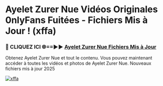 # Ayelet Zurer Nue Vidéos Originales 0nlyFans Fuitées - Fichiers Mis à Jour ! (xffa)

<h3>🔴 CLIQUEZ ICI 🌐==►► <a href="https://tinyurl.com/2pmr4ezf" rel="nofollow">Ayelet Zurer Nue Fichiers Mis à Jour</a></h3>

Obtenez Ayelet Zurer Nue et tout le contenu. Vous pouvez maintenant accéder à toutes les vidéos et photos de Ayelet Zurer Nue. Nouveaux fichiers mis à jour 2025

[![xffa](https://i.imgur.com/6SNvagu.gif)](https://tinyurl.com/2pmr4ezf)
